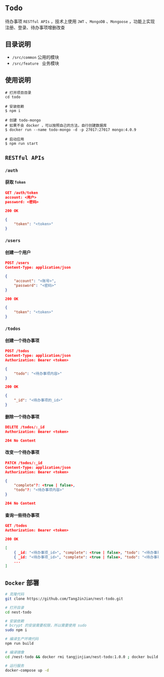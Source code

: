 # `Todo`

待办事项 `RESTful APIs` ，技术上使用 `JWT` 、`MongoDB` 、`Mongoose` ，功能上实现注册、登录、待办事项增删改查

## 目录说明

- `/src/common` 公用的模块
- `/src/feature ` 业务模块

## 使用说明

```
# 打开项目目录
cd todo

# 安装依赖
$ npm i

# 创建 todo-mongo
# 如果不会 docker ，可以按照自己的方法，自行创建数据库
$ docker run --name todo-mongo -d -p 27017:27017 mongo:4.0.9

# 启动应用
$ npm run start
```


## `RESTful APIs`

### `/auth`

#### 获取 `Token`

```json
GET /auth/token
account: <用户>
password: <密码>
```

```json
200 OK

{
	"token": "<token>"
}
```

### `/users`

#### 创建一个用户

```json
POST /users
Content-Type: application/json

{
    "account": "<账号>",
    "password": "<密码>"
}
```

```json
200 OK

{
    "token": "<token>"
}
```

### `/todos`

#### 创建一个待办事项


```json
POST /todos
Content-Type: application/json
Authorization: Bearer <token>

{
	"todo": "<待办事项内容>"
}
```

```json
200 OK

{
    "_id": "<待办事项的_id>"
}
```

#### 删除一个待办事项

```json
DELETE /todos/:_id
Authorization: Bearer <token>
```

```json
204 No Content
```

#### 改变一个待办事项

```json
PATCH /todos/:_id
Content-Type: application/json
Authorization: Bearer <token>

{
    "complete"?: <true | false>,
    "todo"?: "<待办事项内容>"
}
```

```json
204 No Content
```

#### 查询一些待办事项

```json
GET /todos
Authorization: Bearer <token>
```

```json
200 OK

[
    { _id: "<待办事项_id>", "complete": <true | false>, "todo": "<待办事项内容>" },
    { _id: "<待办事项_id>", "complete": <true | false>, "todo": "<待办事项内容>" },
    ...
]
```

## `Docker` 部署

```bash
# 克隆代码
git clone https://github.com/TangJinJian/nest-todo.git

# 打开目录
cd nest-todo

# 安装依赖
# bcrypt 的安装需要权限，所以需要使用 sudo
sudo npm i

# 编译生产环境代码
npm run build

# 编译镜像
cd /nest-todo && docker rmi tangjinjian/nest-todo:1.0.0 ; docker build --rm -f "Dockerfile" -t tangjinjian/nest-todo:1.0.0 .

# 运行服务
docker-compose up -d
```

